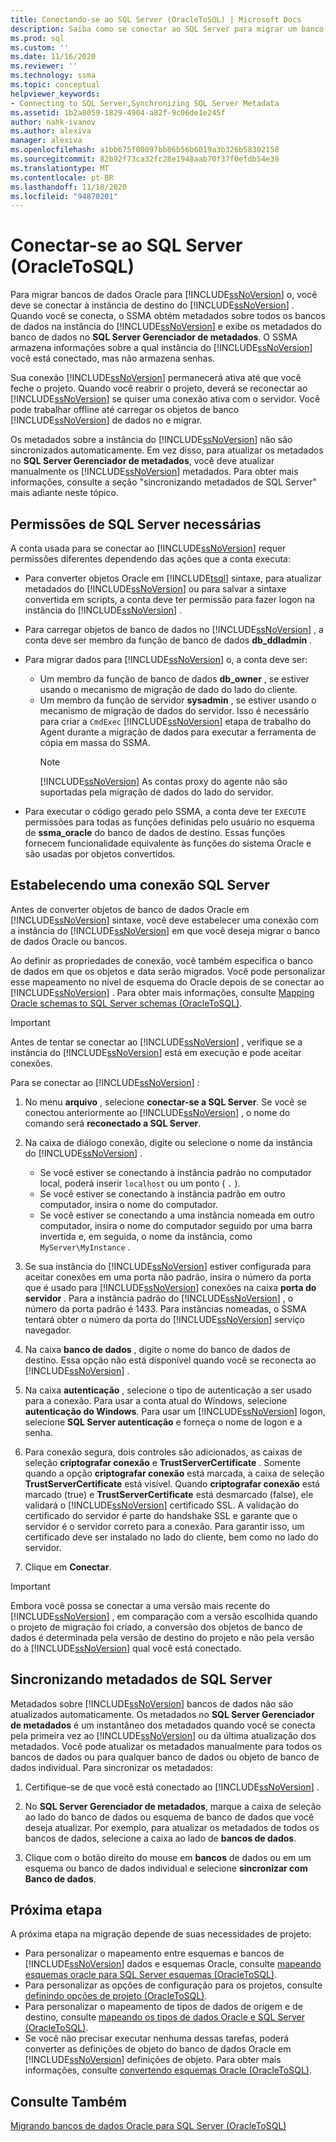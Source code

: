 ```yaml
---
title: Conectando-se ao SQL Server (OracleToSQL) | Microsoft Docs
description: Saiba como se conectar ao SQL Server para migrar um banco de dados Oracle. O SSMA Obtém e exibe metadados para bancos de dados no SQL Server.
ms.prod: sql
ms.custom: ''
ms.date: 11/16/2020
ms.reviewer: ''
ms.technology: ssma
ms.topic: conceptual
helpviewer_keywords:
- Connecting to SQL Server,Synchronizing SQL Server Metadata
ms.assetid: 1b2a8059-1829-4904-a82f-9c06de1e245f
author: nahk-ivanov
ms.author: alexiva
manager: alexiva
ms.openlocfilehash: a1bb675f00097bb86b56b6019a3b326b58302158
ms.sourcegitcommit: 82b92f73ca32fc28e1948aab70f37f0efdb54e39
ms.translationtype: MT
ms.contentlocale: pt-BR
ms.lasthandoff: 11/18/2020
ms.locfileid: "94870201"
---
```

# <a name="connecting-to-sql-server-oracletosql"></a>Conectar-se ao SQL Server (OracleToSQL)

Para migrar bancos de dados Oracle para [!INCLUDE[ssNoVersion](../../includes/ssnoversion-md.md)] o, você deve se conectar à instância de destino do [!INCLUDE[ssNoVersion](../../includes/ssnoversion-md.md)] . Quando você se conecta, o SSMA obtém metadados sobre todos os bancos de dados na instância do [!INCLUDE[ssNoVersion](../../includes/ssnoversion-md.md)] e exibe os metadados do banco de dados no **SQL Server Gerenciador de metadados**. O SSMA armazena informações sobre a qual instância do [!INCLUDE[ssNoVersion](../../includes/ssnoversion-md.md)] você está conectado, mas não armazena senhas.

Sua conexão [!INCLUDE[ssNoVersion](../../includes/ssnoversion-md.md)] permanecerá ativa até que você feche o projeto. Quando você reabrir o projeto, deverá se reconectar ao [!INCLUDE[ssNoVersion](../../includes/ssnoversion-md.md)] se quiser uma conexão ativa com o servidor. Você pode trabalhar offline até carregar os objetos de banco [!INCLUDE[ssNoVersion](../../includes/ssnoversion-md.md)] de dados no e migrar.

Os metadados sobre a instância do [!INCLUDE[ssNoVersion](../../includes/ssnoversion-md.md)] não são sincronizados automaticamente. Em vez disso, para atualizar os metadados no **SQL Server Gerenciador de metadados**, você deve atualizar manualmente os [!INCLUDE[ssNoVersion](../../includes/ssnoversion-md.md)] metadados. Para obter mais informações, consulte a seção "sincronizando metadados de SQL Server" mais adiante neste tópico.

## <a name="required-sql-server-permissions"></a>Permissões de SQL Server necessárias

A conta usada para se conectar ao [!INCLUDE[ssNoVersion](../../includes/ssnoversion-md.md)] requer permissões diferentes dependendo das ações que a conta executa:

- Para converter objetos Oracle em [!INCLUDE[tsql](../../includes/tsql-md.md)] sintaxe, para atualizar metadados do [!INCLUDE[ssNoVersion](../../includes/ssnoversion-md.md)] ou para salvar a sintaxe convertida em scripts, a conta deve ter permissão para fazer logon na instância do [!INCLUDE[ssNoVersion](../../includes/ssnoversion-md.md)] .

- Para carregar objetos de banco de dados no [!INCLUDE[ssNoVersion](../../includes/ssnoversion-md.md)] , a conta deve ser membro da função de banco de dados **db_ddladmin** .

- Para migrar dados para [!INCLUDE[ssNoVersion](../../includes/ssnoversion-md.md)] o, a conta deve ser:
  - Um membro da função de banco de dados **db_owner** , se estiver usando o mecanismo de migração de dado do lado do cliente.
  - Um membro da função de servidor **sysadmin** , se estiver usando o mecanismo de migração de dados do servidor. Isso é necessário para criar a `CmdExec` [!INCLUDE[ssNoVersion](../../includes/ssnoversion-md.md)] etapa de trabalho do Agent durante a migração de dados para executar a ferramenta de cópia em massa do SSMA.
    > [!NOTE]
    > [!INCLUDE[ssNoVersion](../../includes/ssnoversion-md.md)] As contas proxy do agente não são suportadas pela migração de dados do lado do servidor.

- Para executar o código gerado pelo SSMA, a conta deve ter `EXECUTE` permissões para todas as funções definidas pelo usuário no esquema de **ssma_oracle** do banco de dados de destino. Essas funções fornecem funcionalidade equivalente às funções do sistema Oracle e são usadas por objetos convertidos.

## <a name="establishing-a-sql-server-connection"></a>Estabelecendo uma conexão SQL Server

Antes de converter objetos de banco de dados Oracle em [!INCLUDE[ssNoVersion](../../includes/ssnoversion-md.md)] sintaxe, você deve estabelecer uma conexão com a instância do [!INCLUDE[ssNoVersion](../../includes/ssnoversion-md.md)] em que você deseja migrar o banco de dados Oracle ou bancos.

Ao definir as propriedades de conexão, você também especifica o banco de dados em que os objetos e data serão migrados. Você pode personalizar esse mapeamento no nível de esquema do Oracle depois de se conectar ao [!INCLUDE[ssNoVersion](../../includes/ssnoversion-md.md)] . Para obter mais informações, consulte [Mapping Oracle schemas to SQL Server schemas &#40;OracleToSQL&#41;](../../ssma/oracle/mapping-oracle-schemas-to-sql-server-schemas-oracletosql.md).

> [!IMPORTANT]
> Antes de tentar se conectar ao [!INCLUDE[ssNoVersion](../../includes/ssnoversion-md.md)] , verifique se a instância do [!INCLUDE[ssNoVersion](../../includes/ssnoversion-md.md)] está em execução e pode aceitar conexões.

Para se conectar ao [!INCLUDE[ssNoVersion](../../includes/ssnoversion-md.md)] :

1. No menu **arquivo** , selecione **conectar-se a SQL Server**.
   Se você se conectou anteriormente ao [!INCLUDE[ssNoVersion](../../includes/ssnoversion-md.md)] , o nome do comando será **reconectado a SQL Server**.

2. Na caixa de diálogo conexão, digite ou selecione o nome da instância do [!INCLUDE[ssNoVersion](../../includes/ssnoversion-md.md)] .
   - Se você estiver se conectando à instância padrão no computador local, poderá inserir `localhost` ou um ponto ( `.` ).
   - Se você estiver se conectando à instância padrão em outro computador, insira o nome do computador.
   - Se você estiver se conectando a uma instância nomeada em outro computador, insira o nome do computador seguido por uma barra invertida e, em seguida, o nome da instância, como `MyServer\MyInstance` .

3. Se sua instância do [!INCLUDE[ssNoVersion](../../includes/ssnoversion-md.md)] estiver configurada para aceitar conexões em uma porta não padrão, insira o número da porta que é usado para [!INCLUDE[ssNoVersion](../../includes/ssnoversion-md.md)] conexões na caixa **porta do servidor** . Para a instância padrão do [!INCLUDE[ssNoVersion](../../includes/ssnoversion-md.md)] , o número da porta padrão é 1433. Para instâncias nomeadas, o SSMA tentará obter o número da porta do [!INCLUDE[ssNoVersion](../../includes/ssnoversion-md.md)] serviço navegador.

4. Na caixa **banco de dados** , digite o nome do banco de dados de destino.
   Essa opção não está disponível quando você se reconecta ao [!INCLUDE[ssNoVersion](../../includes/ssnoversion-md.md)] .

5. Na caixa **autenticação** , selecione o tipo de autenticação a ser usado para a conexão. Para usar a conta atual do Windows, selecione **autenticação do Windows**. Para usar um [!INCLUDE[ssNoVersion](../../includes/ssnoversion-md.md)] logon, selecione **SQL Server autenticação** e forneça o nome de logon e a senha.

6. Para conexão segura, dois controles são adicionados, as caixas de seleção **criptografar conexão** e **TrustServerCertificate** . Somente quando a opção **criptografar conexão** está marcada, a caixa de seleção **TrustServerCertificate** está visível. Quando **criptografar conexão** está marcado (true) e **TrustServerCertificate** está desmarcado (false), ele validará o [!INCLUDE[ssNoVersion](../../includes/ssnoversion-md.md)] certificado SSL. A validação do certificado do servidor é parte do handshake SSL e garante que o servidor é o servidor correto para a conexão. Para garantir isso, um certificado deve ser instalado no lado do cliente, bem como no lado do servidor.

7. Clique em **Conectar**.

> [!IMPORTANT]
> Embora você possa se conectar a uma versão mais recente do [!INCLUDE[ssNoVersion](../../includes/ssnoversion-md.md)] , em comparação com a versão escolhida quando o projeto de migração foi criado, a conversão dos objetos de banco de dados é determinada pela versão de destino do projeto e não pela versão do à [!INCLUDE[ssNoVersion](../../includes/ssnoversion-md.md)] qual você está conectado.

## <a name="synchronizing-sql-server-metadata"></a>Sincronizando metadados de SQL Server

Metadados sobre [!INCLUDE[ssNoVersion](../../includes/ssnoversion-md.md)] bancos de dados não são atualizados automaticamente. Os metadados no **SQL Server Gerenciador de metadados** é um instantâneo dos metadados quando você se conecta pela primeira vez ao [!INCLUDE[ssNoVersion](../../includes/ssnoversion-md.md)] ou da última atualização dos metadados. Você pode atualizar os metadados manualmente para todos os bancos de dados ou para qualquer banco de dados ou objeto de banco de dados individual. Para sincronizar os metadados:

1. Certifique-se de que você está conectado ao [!INCLUDE[ssNoVersion](../../includes/ssnoversion-md.md)] .

2. No **SQL Server Gerenciador de metadados**, marque a caixa de seleção ao lado do banco de dados ou esquema de banco de dados que você deseja atualizar.
   Por exemplo, para atualizar os metadados de todos os bancos de dados, selecione a caixa ao lado de **bancos de dados**.

3. Clique com o botão direito do mouse em **bancos** de dados ou em um esquema ou banco de dados individual e selecione **sincronizar com Banco de dados**.
  
## <a name="next-step"></a>Próxima etapa

A próxima etapa na migração depende de suas necessidades de projeto:
  
- Para personalizar o mapeamento entre esquemas e bancos de [!INCLUDE[ssNoVersion](../../includes/ssnoversion-md.md)] dados e esquemas Oracle, consulte [mapeando esquemas oracle para SQL Server esquemas &#40;OracleToSQL&#41;](../../ssma/oracle/mapping-oracle-schemas-to-sql-server-schemas-oracletosql.md).
- Para personalizar as opções de configuração para os projetos, consulte [definindo opções de projeto &#40;OracleToSQL&#41;](../../ssma/oracle/setting-project-options-oracletosql.md).
- Para personalizar o mapeamento de tipos de dados de origem e de destino, consulte [mapeando os tipos de dados Oracle e SQL Server &#40;OracleToSQL&#41;](../../ssma/oracle/mapping-oracle-and-sql-server-data-types-oracletosql.md).
- Se você não precisar executar nenhuma dessas tarefas, poderá converter as definições de objeto do banco de dados Oracle em [!INCLUDE[ssNoVersion](../../includes/ssnoversion-md.md)] definições de objeto. Para obter mais informações, consulte [convertendo esquemas Oracle &#40;OracleToSQL&#41;](../../ssma/oracle/converting-oracle-schemas-oracletosql.md).
  
## <a name="see-also"></a>Consulte Também

[Migrando bancos de dados Oracle para SQL Server &#40;OracleToSQL&#41;](../../ssma/oracle/migrating-oracle-databases-to-sql-server-oracletosql.md)
